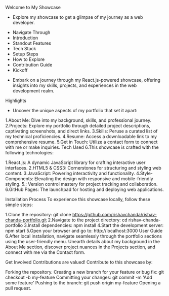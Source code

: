 Welcome to My Showcase
 - Explore my showcase to get a glimpse of my journey as a web developer.

* Navigate Through
* Introduction
* Standout Features
* Tech Stack
* Setup Steps
* How to Explore
* Contribution Guide
* Kickoff
- Embark on a journey through my React.js-powered showcase, offering insights into my skills, projects, and experiences in the web development realm.

Highlights
- Uncover the unique aspects of my portfolio that set it apart:

1.About Me: Dive into my background, skills, and professional journey.
2.Projects: Explore my portfolio through detailed project descriptions, captivating screenshots, and direct links.
3.Skills: Peruse a curated list of my technical proficiencies.
4.Resume: Access a downloadable link to my comprehensive resume.
5.Get in Touch: Utilize a contact form to connect with me or make inquiries.
Tech Used
6.This showcase is crafted with the following technologies:

1.React.js: A dynamic JavaScript library for crafting interactive user interfaces.
2.HTML5 & CSS3: Cornerstones for structuring and styling web content.
3.JavaScript: Powering interactivity and functionality.
4.Style-Components: Elevating the design with responsive and mobile-friendly styling.
5.: Version control mastery for project tracking and collaboration.
6.GitHub Pages: The launchpad for hosting and deploying web applications.

Installation Process
To experience this showcase locally, follow these simple steps:

1.Clone the repository: git clone https://github.com/rishavchanda/rishav-chanda-portfolio.git
2.Navigate to the project directory: cd rishav-chanda-portfolio
3.Install dependencies: npm install
4.Start the development server: npm start
5.Open your browser and go to: http://localhost:3000
User Guide
6.After local installation, navigate seamlessly through the portfolio sections using the user-friendly menu. Unearth details about my background in the About Me section, discover project nuances in the Projects section, and connect with me via the Contact form.

Get Involved
Contributions are valued! Contribute to this showcase by:

Forking the repository.
Creating a new branch for your feature or bug fix: git checkout -b my-feature
Committing your changes: git commit -m 'Add some feature'
Pushing to the branch: git push origin my-feature
Opening a pull request.